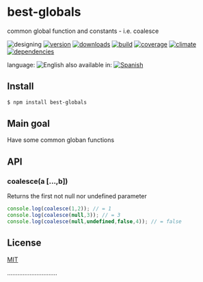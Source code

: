 # best-globals
common global function and constants - i.e. coalesce
<!--multilang v0 en:README.md es:LEEME.md -->

<!--lang:es--]

algunas funciones comunes que queremos que sean globales

[!--lang:*-->

![designing](https://img.shields.io/badge/stability-desgining-red.svg)
[![version](https://img.shields.io/npm/v/best-globals.svg)](https://npmjs.org/package/best-globals)
[![downloads](https://img.shields.io/npm/dm/best-globals.svg)](https://npmjs.org/package/best-globals)
[![build](https://img.shields.io/travis/codenautas/best-globals/master.svg)](https://travis-ci.org/codenautas/best-globals)
[![coverage](https://img.shields.io/coveralls/codenautas/best-globals/master.svg)](https://coveralls.io/r/codenautas/best-globals)
[![climate](https://img.shields.io/codeclimate/github/codenautas/best-globals.svg)](https://codeclimate.com/github/codenautas/best-globals)
[![dependencies](https://img.shields.io/david/codenautas/best-globals.svg)](https://david-dm.org/codenautas/best-globals)

<!--multilang buttons-->

language: ![English](https://raw.githubusercontent.com/codenautas/multilang/master/img/lang-en.png)
also available in:
[![Spanish](https://raw.githubusercontent.com/codenautas/multilang/master/img/lang-es.png)](LEEME.md)

<!--lang:en-->

## Install

<!--lang:es--]
## Instalación

[!--lang:*-->

```sh
$ npm install best-globals
```

<!--lang:en-->

## Main goal

Have some common globan functions

<!--lang:es--]

## Objetivo principal

Tener a mano algunas funciones que estén como globales

[!--lang:*-->

## API

### coalesce(a [...,b])

<!--lang:en-->

Returns the first not null nor undefined parameter

<!--lang:es--]

Retorna el primer argumento que no es nulo o indefinido

[!--lang:*-->

```js
console.log(coalesce(1,2)); // = 1
console.log(coalesce(null,3)); // = 3
console.log(coalesce(null,undefined,false,4)); // = false
```

<!--lang:en-->

## License

<!--lang:es--]

## Licencia

[!--lang:*-->

[MIT](LICENSE)

.............................
